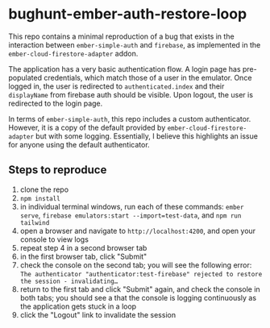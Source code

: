 # bughunt-ember-auth-restore-loop

This repo contains a minimal reproduction of a bug that exists in the interaction between `ember-simple-auth` and `firebase`, as implemented in the `ember-cloud-firestore-adapter` addon.

The application has a very basic authentication flow. A login page has pre-populated credentials, which match those of a user in the emulator. Once logged in, the user is redirected to `authenticated.index` and their `displayName` from firebase auth should be visible. Upon logout, the user is redirected to the login page.

In terms of `ember-simple-auth`, this repo includes a custom authenticator. However, it is a copy of the default provided by `ember-cloud-firestore-adapter` but with some logging. Essentially, I believe this highlights an issue for anyone using the default authenticator.

## Steps to reproduce

1. clone the repo
2. `npm install`
3. in individual terminal windows, run each of these commands: `ember serve`, `firebase emulators:start --import=test-data`, and `npm run tailwind`
4. open a browser and navigate to `http://localhost:4200`, and open your console to view logs
5. repeat step 4 in a second browser tab
6. in the first browser tab, click "Submit"
7. check the console on the second tab; you will see the following error: `The authenticator "authenticator:test-firebase" rejected to restore the session - invalidating…`
8. return to the first tab and click "Submit" again, and check the console in both tabs; you should see a that the console is logging continuously as the application gets stuck in a loop
9. click the "Logout" link to invalidate the session
